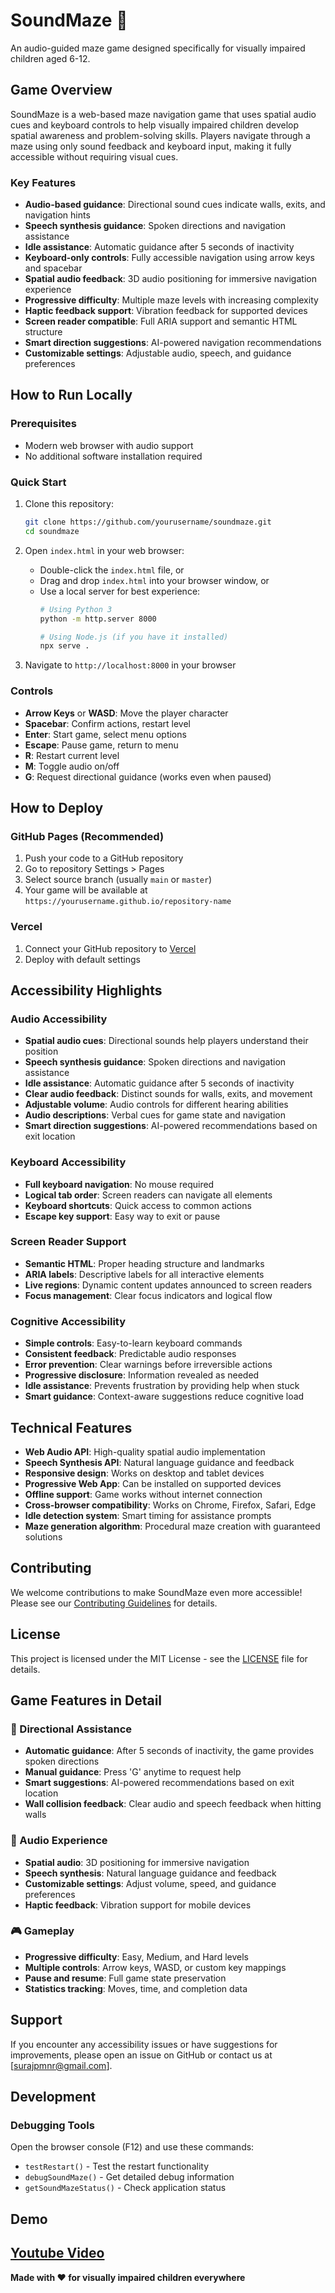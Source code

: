 # SoundMaze 🎵

An audio-guided maze game designed specifically for visually impaired children aged 6-12.

## Game Overview

SoundMaze is a web-based maze navigation game that uses spatial audio cues and keyboard controls to help visually impaired children develop spatial awareness and problem-solving skills. Players navigate through a maze using only sound feedback and keyboard input, making it fully accessible without requiring visual cues.

### Key Features

- **Audio-based guidance**: Directional sound cues indicate walls, exits, and navigation hints
- **Speech synthesis guidance**: Spoken directions and navigation assistance
- **Idle assistance**: Automatic guidance after 5 seconds of inactivity
- **Keyboard-only controls**: Fully accessible navigation using arrow keys and spacebar
- **Spatial audio feedback**: 3D audio positioning for immersive navigation experience
- **Progressive difficulty**: Multiple maze levels with increasing complexity
- **Haptic feedback support**: Vibration feedback for supported devices
- **Screen reader compatible**: Full ARIA support and semantic HTML structure
- **Smart direction suggestions**: AI-powered navigation recommendations
- **Customizable settings**: Adjustable audio, speech, and guidance preferences

## How to Run Locally

### Prerequisites
- Modern web browser with audio support
- No additional software installation required

### Quick Start
1. Clone this repository:
   ```bash
   git clone https://github.com/yourusername/soundmaze.git
   cd soundmaze
   ```

2. Open `index.html` in your web browser:
   - Double-click the `index.html` file, or
   - Drag and drop `index.html` into your browser window, or
   - Use a local server for best experience:
     ```bash
     # Using Python 3
     python -m http.server 8000
     
     # Using Node.js (if you have it installed)
     npx serve .
     ```

3. Navigate to `http://localhost:8000` in your browser

### Controls

- **Arrow Keys** or **WASD**: Move the player character
- **Spacebar**: Confirm actions, restart level
- **Enter**: Start game, select menu options
- **Escape**: Pause game, return to menu
- **R**: Restart current level
- **M**: Toggle audio on/off
- **G**: Request directional guidance (works even when paused)

## How to Deploy

### GitHub Pages (Recommended)
1. Push your code to a GitHub repository
2. Go to repository Settings > Pages
3. Select source branch (usually `main` or `master`)
4. Your game will be available at `https://yourusername.github.io/repository-name`


### Vercel
1. Connect your GitHub repository to [Vercel](https://vercel.com)
2. Deploy with default settings

## Accessibility Highlights

### Audio Accessibility
- **Spatial audio cues**: Directional sounds help players understand their position
- **Speech synthesis guidance**: Spoken directions and navigation assistance
- **Idle assistance**: Automatic guidance after 5 seconds of inactivity
- **Clear audio feedback**: Distinct sounds for walls, exits, and movement
- **Adjustable volume**: Audio controls for different hearing abilities
- **Audio descriptions**: Verbal cues for game state and navigation
- **Smart direction suggestions**: AI-powered recommendations based on exit location

### Keyboard Accessibility
- **Full keyboard navigation**: No mouse required
- **Logical tab order**: Screen readers can navigate all elements
- **Keyboard shortcuts**: Quick access to common actions
- **Escape key support**: Easy way to exit or pause

### Screen Reader Support
- **Semantic HTML**: Proper heading structure and landmarks
- **ARIA labels**: Descriptive labels for all interactive elements
- **Live regions**: Dynamic content updates announced to screen readers
- **Focus management**: Clear focus indicators and logical flow

### Cognitive Accessibility
- **Simple controls**: Easy-to-learn keyboard commands
- **Consistent feedback**: Predictable audio responses
- **Error prevention**: Clear warnings before irreversible actions
- **Progressive disclosure**: Information revealed as needed
- **Idle assistance**: Prevents frustration by providing help when stuck
- **Smart guidance**: Context-aware suggestions reduce cognitive load

## Technical Features

- **Web Audio API**: High-quality spatial audio implementation
- **Speech Synthesis API**: Natural language guidance and feedback
- **Responsive design**: Works on desktop and tablet devices
- **Progressive Web App**: Can be installed on supported devices
- **Offline support**: Game works without internet connection
- **Cross-browser compatibility**: Works on Chrome, Firefox, Safari, Edge
- **Idle detection system**: Smart timing for assistance prompts
- **Maze generation algorithm**: Procedural maze creation with guaranteed solutions

## Contributing

We welcome contributions to make SoundMaze even more accessible! Please see our [Contributing Guidelines](CONTRIBUTING.md) for details.

## License

This project is licensed under the MIT License - see the [LICENSE](LICENSE) file for details.

## Game Features in Detail

### 🎯 Directional Assistance
- **Automatic guidance**: After 5 seconds of inactivity, the game provides spoken directions
- **Manual guidance**: Press 'G' anytime to request help
- **Smart suggestions**: AI-powered recommendations based on exit location
- **Wall collision feedback**: Clear audio and speech feedback when hitting walls

### 🎵 Audio Experience
- **Spatial audio**: 3D positioning for immersive navigation
- **Speech synthesis**: Natural language guidance and feedback
- **Customizable settings**: Adjust volume, speed, and guidance preferences
- **Haptic feedback**: Vibration support for mobile devices

### 🎮 Gameplay
- **Progressive difficulty**: Easy, Medium, and Hard levels
- **Multiple controls**: Arrow keys, WASD, or custom key mappings
- **Pause and resume**: Full game state preservation
- **Statistics tracking**: Moves, time, and completion data

## Support

If you encounter any accessibility issues or have suggestions for improvements, please open an issue on GitHub or contact us at [surajpmnr@gmail.com].

## Development

### Debugging Tools
Open the browser console (F12) and use these commands:
- `testRestart()` - Test the restart functionality
- `debugSoundMaze()` - Get detailed debug information
- `getSoundMazeStatus()` - Check application status


## Demo
<a href="https://youtu.be/BK2tvgdei1E" alt="Demo Video"> Youtube Video </a>
---

**Made with ❤️ for visually impaired children everywhere** 
